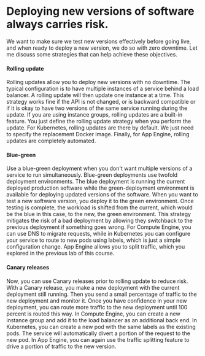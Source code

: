 # Deploying new versions of software always carries risk.

We want to make sure we test new versions effectively before going live, and when ready to deploy a new version, we do so with zero downtime.
Let me discuss some strategies that can help achieve these objectives.

#### Rolling update

Rolling updates allow you to deploy new versions with no downtime.
The typical configuration is to have multiple instances of a service behind a load balancer.
A rolling update will then update one instance at a time.
This strategy works fine if the API is not changed, or is backward compatible or if it is okay to have two versions of the same service running during the update.
If you are using instance groups, rolling updates are a built-in feature.
You just define the rolling update strategy when you perform the update.
For Kubernetes, rolling updates are there by default.
We just need to specify the replacement Docker image.
Finally, for App Engine, rolling updates are completely automated.

#### Blue-green
Use a blue-green deployment when you don't want multiple versions of a service to run simultaneously.
Blue-green deployments use twofold deployment environments.
The blue deployment is running the current deployed production software while the green-deployment environment is available for deploying updated versions of the software.
When you want to test a new software version, you deploy it to the green environment.
Once testing is complete, the workload is shifted from the current, which would be the blue in this case, to the new, the green environment.
This strategy mitigates the risk of a bad deployment by allowing they switchback to the previous deployment if something goes wrong.
For Compute Engine, you can use DNS to migrate requests, while in Kubernetes you can configure your service to route to new pods using labels, which is just a simple configuration change.
App Engine allows you to split traffic, which you explored in the previous lab of this course.

#### Canary releases
Now, you can use Canary releases prior to rolling update to reduce risk.
With a Canary release, you make a new deployment with the current deployment still running.
Then you send a small percentage of traffic to the new deployment and monitor it.
Once you have confidence in your new deployment, you can route more traffic to the new deployment until 100 percent is routed this way.
In Compute Engine, you can create a new instance group and add it to the load balancer as an additional back end.
In Kubernetes, you can create a new pod with the same labels as the existing pods.
The service will automatically divert a portion of the request to the new pod.
In App Engine, you can again use the traffic splitting feature to drive a portion of traffic to the new version.